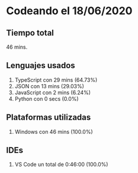 # Codeando el 18/06/2020

## Tiempo total
46 mins.

## Lenguajes usados
1. TypeScript con 29 mins (64.73%)
1. JSON con 13 mins (29.03%)
1. JavaScript con 2 mins (6.24%)
1. Python con 0 secs (0.0%)

## Plataformas utilizadas
1. Windows con 46 mins (100.0%)

## IDEs
1. VS Code un total de 0:46:00 (100.0%)
